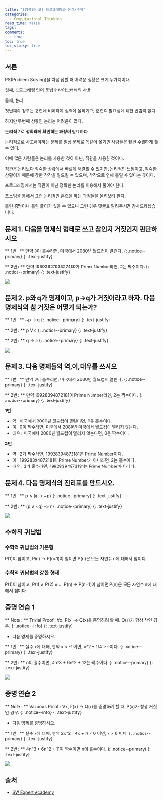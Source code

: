 ```yaml
---
title: "[컴퓨팅사고] 프로그래밍과 논리/수학"
categories:
  - Computational Thinking
read_time: false
tags:
comments:
  - true
toc: true
toc_sticky: true
---
```

## 서론
PS(Problem Solving)을 처음 접할 때 어려운 상황은 크게 두가지이다.

첫째, 프로그래밍 언어 문법과 라이브러리의 사용

둘째, 논리

첫번째의 경우는 훈련에 비례하여 실력이 올라가고, 훈련의 필요성에 대한 반감이 없다.

하지만 두번째 상황인 논리는 어려움이 많다.

__논리적으로 정확하게 확인하는 과정이__ 필요하다.

논리적으로 사고해야하는 문제를 일상 문제로 똑같이 옮기면 사람들은 훨씬 수월하게 풀 수 있다.

이때 많은 사람들은 논리를 사용한 것이 아닌, 직관을 사용한 것이다.

직관은 논리보다 익숙한 상황에서 빠르게 해결할 수 있지만, 논리적인 느낌이고, 익숙한 상황이기 때문에 강한 착각을 일으킬 수 있으며, 착각으로 인해 틀릴 수 있다는 것이다.

프로그래밍에서는 직관이 아닌 정확한 논리를 이용해서 풀어야 한다.

포스팅을 통해서 그런 논리적인 훈련을 하는 과정들을 올려보려 한다.

틀린 증명이나 틀린 풀이가 있을 수 있으니 그런 경우 댓글로 알려주시면 감사드리겠습니다.

## 문제 1. 다음을 명제식 형태로 쓰고 참인지 거짓인지 판단하시오

<i class="far fa-sticky-note"></i> ** 1번 : ** 만약 0이 홀수라면, 미국에서 2080년 월드컵이 열린다.
{: .notice--primary}
{: .text-justify}


<i class="far fa-sticky-note"></i> ** 2번 : ** 만약 1989382793827489가 Prime Number라면, 2는 짝수이다.
{: .notice--primary}
{: .text-justify}


![](/assets/img/ct/1.jpg) 

## 문제 2. p와 q가 명제이고, p->q가 거짓이라고 하자. 다음 명제식의 참 거짓은 어떻게 되는가?

<i class="far fa-sticky-note"></i> ** 1번 : ** ~p -> q
{: .notice--primary}
{: .text-justify}

<i class="far fa-sticky-note"></i> ** 2번 : ** p V q
{: .notice--primary}
{: .text-justify}

<i class="far fa-sticky-note"></i> ** 2번 : ** q -> p
{: .notice--primary}
{: .text-justify}

![](/assets/img/ct/2.jpg) 

## 문제 3. 다음 명제들의 역,이,대우를 쓰시오

<i class="far fa-sticky-note"></i> ** 1번 : ** 만약 0이 홀수라면, 미국에서 2080년 월드컵이 열린다.
{: .notice--primary}
{: .text-justify}

<i class="far fa-sticky-note"></i> ** 2번 : ** 만약 19928394872181이 Prime Number라면, 2는 짝수이다.
{: .notice--primary}
{: .text-justify}

__1번__

* 역 : 미국에서 2080년 월드컵이 열린다면, 0은 홀수이다.
* 이 : 0이 짝수라면, 미국에서 2080년 미국에서 월드컵이 열리지 않는다.
* 대우 : 미국에서 2080년 월드컵이 열리지 않는다면, 0은 짝수이다.

__2번__

* 역 : 2가 짝수라면, 19928394872181은 Prime Number이다.
* 이 : 19928394872181이 Prime Number가 아니라면, 2는 홀수이다.
* 대우 : 2가 홀수라면, 19928394872181는 Prime Number가 아니다.

## 문제 4. 다음 명제식의 진리표를 만드시오.

<i class="far fa-sticky-note"></i> ** 1번 : ** p ∧ (q -> ~p)
{: .notice--primary}
{: .text-justify}

<i class="far fa-sticky-note"></i> ** 2번 : ** (p ∧ ~q) -> r
{: .notice--primary}
{: .text-justify}

![](/assets/img/ct/3.jpg)

## 수학적 귀납법

### 수학적 귀납법의 기본형

P(1)이 참이고, P(n) -> P(n+1)이 참이면 P(n)은 모든 자연수 n에 대해서 참이다.

### 수학적 귀납법의 강한 형태

P(1)이 참이고, P(1) ∧ P(2) ∧ ... P(n) -> P(n+1)이 참이면 P(n)은 모든 자연수 n에 대해서 참이다.

## 증명 연습 1

<i class="far fa-sticky-note"></i> ** Note : ** Trivial Proof : ∀x, P(x) -> Q(x)를 증명하려 할 때, Q(x)가 항상 참인 경우.
{: .notice--info}
{: .text-justify}

* 다음 명제를 증명하시오.

<i class="far fa-sticky-note"></i> ** 1번 : ** 실수 x에 대해, 만약 x < -1 이면, x^2 + 1/4 > 0이다.
{: .notice--primary}
{: .text-justify}

<i class="far fa-sticky-note"></i> ** 2번 : ** n이 홀수이면, 4n^3 + 6n^2 + 12는 짝수이다.
{: .notice--primary}
{: .text-justify}

![](/assets/img/ct/4.jpg)

## 증명 연습 2

<i class="far fa-sticky-note"></i> ** Note : ** Vacuous Proof : ∀x, P(x) -> Q(x)를 증명하려 할 때, P(x)가 항상 거짓인 경우.
{: .notice--info}
{: .text-justify}

* 다음 명제를 증명하시오.

<i class="far fa-sticky-note"></i> ** 1번 : ** 실수 x에 대해, 만약 2x^2 - 4x + 4 < 0 이면, x > 8 이다.
{: .notice--primary}
{: .text-justify}

<i class="far fa-sticky-note"></i> ** 2번 : ** 4n^3 + 6n^2 + 11이 짝수이면 n이 홀수이다.
{: .notice--primary}
{: .text-justify}

![](/assets/img/ct/5.jpg)


## 출처

* [SW Expert Academy](https://swexpertacademy.com/main/learn/course/subjectList.do?courseId=AVuPCwCKAAPw5UW6&subjectId=AV1lGbkqAAQCFAb_)






